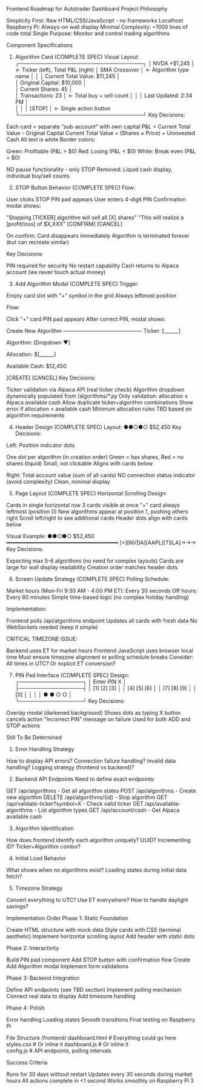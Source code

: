 Frontend Roadmap for Autotrader Dashboard
Project Philosophy

Simplicity First: Raw HTML/CSS/JavaScript - no frameworks
Localhost Raspberry Pi: Always-on wall display
Minimal Complexity: ~1000 lines of code total
Single Purpose: Monitor and control trading algorithms


Component Specifications
1. Algorithm Card (COMPLETE SPEC)
Visual Layout:
┌─────────────────────────────────┐
│ NVDA                     +$1,245 │  <- Ticker (left), Total P&L (right)
│ SMA Crossover                   │  <- Algorithm type name
│                                 │
│ Current Total Value:    $11,245 │  
│ Original Capital:       $10,000 │  
│ Current Shares:              45 │  
│ Transactions:                23 │  <- Total buy + sell count
│                                 │
│ Last Updated: 2:34 PM          │  
│                                 │
│ [STOP]                         │  <- Single action button
└─────────────────────────────────┘
Key Decisions:

Each card = separate "sub-account" with own capital
P&L = Current Total Value - Original Capital
Current Total Value = (Shares × Price) + Uninvested Cash
All text is white
Border colors:

Green: Profitable (P&L > $0)
Red: Losing (P&L < $0)
White: Break even (P&L = $0)


NO pause functionality - only STOP
Removed: Liquid cash display, individual buy/sell counts

2. STOP Button Behavior (COMPLETE SPEC)
Flow:

User clicks STOP
PIN pad appears
User enters 4-digit PIN
Confirmation modal shows:

"Stopping [TICKER] algorithm will sell all [X] shares"
"This will realize a [profit/loss] of $X,XXX"
[CONFIRM] [CANCEL]


On confirm: Card disappears immediately
Algorithm is terminated forever (but can recreate similar)

Key Decisions:

PIN required for security
No restart capability
Cash returns to Alpaca account (we never touch actual money)

3. Add Algorithm Modal (COMPLETE SPEC)
Trigger:

Empty card slot with "+" symbol in the grid
Always leftmost position

Flow:

Click "+" card
PIN pad appears
After correct PIN, modal shows:

Create New Algorithm
─────────────────────
Ticker: [______]              

Algorithm: [Dropdown ▼]       

Allocation: $[______]         

Available Cash: $12,450       

[CREATE] [CANCEL]
Key Decisions:

Ticker validation via Alpaca API (real ticker check)
Algorithm dropdown dynamically populated from /algorithms/*.py
Only validation: allocation ≤ Alpaca available cash
Allow duplicate ticker+algorithm combinations
Show error if allocation > available cash
Minimum allocation rules TBD based on algorithm requirements

4. Header Design (COMPLETE SPEC)
Layout:
●●○●○                                    $52,450
Key Decisions:

Left: Position indicator dots

One dot per algorithm (in creation order)
Green = has shares, Red = no shares (liquid)
Small, not clickable
Aligns with cards below


Right: Total account value (sum of all cards)
NO connection status indicator (avoid complexity)
Clean, minimal display

5. Page Layout (COMPLETE SPEC)
Horizontal Scrolling Design:

Cards in single horizontal row
3 cards visible at once
"+" card always leftmost (position 0)
New algorithms appear at position 1, pushing others right
Scroll left/right to see additional cards
Header dots align with cards below

Visual Example:
●●○●○                          $52,450
━━━━━━━━━━━━━━━━━━━━━━━━━━━━━━━━━━━
[+][NVDA][AAPL][TSLA]→→→
Key Decisions:

Expecting max 5-6 algorithms (no need for complex layouts)
Cards are large for wall display readability
Creation order matches header dots

6. Screen Update Strategy (COMPLETE SPEC)
Polling Schedule:

Market hours (Mon-Fri 9:30 AM - 4:00 PM ET): Every 30 seconds
Off hours: Every 60 minutes
Simple time-based logic (no complex holiday handling)

Implementation:

Frontend polls /api/algorithms endpoint
Updates all cards with fresh data
No WebSockets needed (keep it simple)

CRITICAL TIMEZONE ISSUE:

Backend uses ET for market hours
Frontend JavaScript uses browser local time
Must ensure timezone alignment or polling schedule breaks
Consider: All times in UTC? Or explicit ET conversion?

7. PIN Pad Interface (COMPLETE SPEC)
Design:
┌─────────────────┐
│   Enter PIN   X │
├─────────────────┤
│  [1] [2] [3]   │
│  [4] [5] [6]   │
│  [7] [8] [9]   │
│      [0]       │
│                │
│   ● ● ○ ○      │  
└─────────────────┘
Key Decisions:

Overlay modal (darkened background)
Shows dots as typing
X button cancels action
"Incorrect PIN" message on failure
Used for both ADD and STOP actions


Still To Be Determined
1. Error Handling Strategy

How to display API errors?
Connection failure handling?
Invalid data handling?
Logging strategy (frontend vs backend)?

2. Backend API Endpoints
Need to define exact endpoints:

GET /api/algorithms - Get all algorithm states
POST /api/algorithms - Create new algorithm
DELETE /api/algorithms/{id} - Stop algorithm
GET /api/validate-ticker?symbol=X - Check valid ticker
GET /api/available-algorithms - List algorithm types
GET /api/account/cash - Get Alpaca available cash

3. Algorithm Identification

How does frontend identify each algorithm uniquely?
UUID? Incrementing ID? Ticker+Algorithm combo?

4. Initial Load Behavior

What shows when no algorithms exist?
Loading states during initial data fetch?

5. Timezone Strategy

Convert everything to UTC?
Use ET everywhere?
How to handle daylight savings?


Implementation Order
Phase 1: Static Foundation

Create HTML structure with mock data
Style cards with CSS (terminal aesthetic)
Implement horizontal scrolling layout
Add header with static dots

Phase 2: Interactivity

Build PIN pad component
Add STOP button with confirmation flow
Create Add Algorithm modal
Implement form validations

Phase 3: Backend Integration

Define API endpoints (see TBD section)
Implement polling mechanism
Connect real data to display
Add timezone handling

Phase 4: Polish

Error handling
Loading states
Smooth transitions
Final testing on Raspberry Pi


File Structure
/frontend/
  dashboard.html    # Everything could go here
  styles.css       # Or inline it
  dashboard.js     # Or inline it  
  config.js        # API endpoints, polling intervals

Success Criteria

Runs for 30 days without restart
Updates every 30 seconds during market hours
All actions complete in <1 second
Works smoothly on Raspberry Pi 3